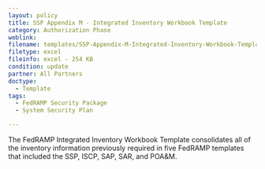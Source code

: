 ```yaml
---
layout: policy   
title: SSP Appendix M - Integrated Inventory Workbook Template
category: Authorization Phase
weblink:
filename: templates/SSP-Appendix-M-Integrated-Inventory-Workbook-Template.xlsx
filetype: excel
fileinfo: excel - 254 KB
condition: update
partner: All Partners
doctype:
  - Template
tags:
  - FedRAMP Security Package
  - System Security Plan

---
```

The FedRAMP Integrated Inventory Workbook Template consolidates all of the inventory information previously required in five FedRAMP templates that included the SSP, ISCP, SAP, SAR, and POA&M.
